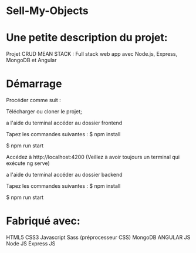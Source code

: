 # Sell-My-Objects

# Une petite description du projet:
Projet CRUD MEAN STACK : Full stack web app avec Node.js, Express, MongoDB et Angular

# Démarrage
Procéder comme suit : 

Télécharger ou cloner le projet;

a l'aide du terminal accéder au dossier frontend

Tapez les commandes suivantes :
 $ npm install

 $ npm run start

Accédez à http://localhost:4200 (Veillez à avoir toujours un terminal qui exécute ng serve)


a l'aide du terminal accéder au dossier backend

Tapez les commandes suivantes :
 $ npm install

 $ npm run start

# Fabriqué avec:
HTML5
CSS3
Javascript
Sass (préprocesseur CSS)
MongoDB
ANGULAR JS
Node JS
Express JS
